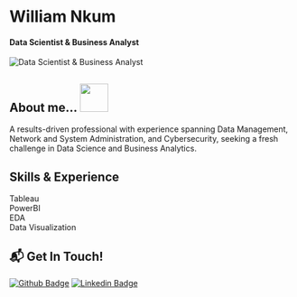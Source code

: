 # William Nkum                                                                             
#### Data Scientist & Business Analyst
![Data Scientist & Business Analyst](https://media.licdn.com/dms/image/D4D16AQFjfzFpdPSkkQ/profile-displaybackgroundimage-shrink_350_1400/0/1675013387387?e=1698883200&v=beta&t=khBQZ1aNrGjq4JJruEIiK109G3Alf0cmAU13ep5BX7Y)



## About me... <img src="https://media.giphy.com/media/IcdIKJQbS7T9yNg0su/giphy.gif" width="50"> <br />
A results-driven professional with experience spanning Data Management, Network and System Administration, and Cybersecurity, seeking a fresh challenge in Data Science and Business Analytics. 

## Skills & Experience  
Tableau<br />PowerBI<br />EDA<br />  Data Visualization


## 📬 Get In Touch!
[![Github Badge](http://img.shields.io/badge/-Github-black?style=flat-square&logo=github&link=https://github.com/Nkunim2023)](https://github.com/https://github.com/Nkunim2023/) 
[![Linkedin Badge](https://img.shields.io/badge/-LinkedIn-blue?style=flat-square&logo=Linkedin&logoColor=white&link=https://www.linkedin.com/in/william-nkum-b7709237//)](https://www.linkedin.com/in/william-nkum-b7709237/)
